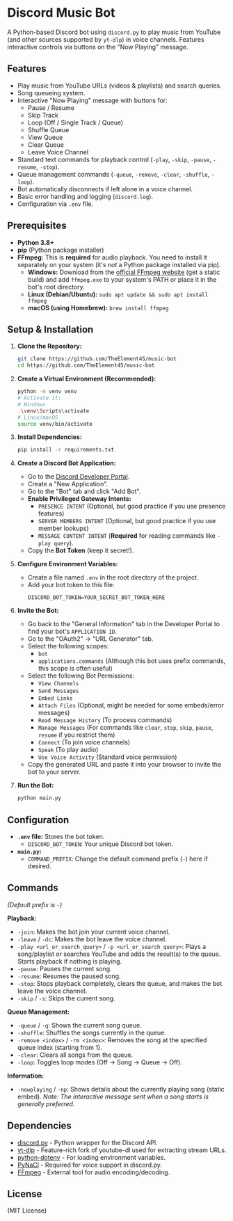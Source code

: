 # Discord Music Bot

A Python-based Discord bot using `discord.py` to play music from YouTube (and other sources supported by `yt-dlp`) in voice channels. Features interactive controls via buttons on the "Now Playing" message.

## Features

*   Play music from YouTube URLs (videos & playlists) and search queries.
*   Song queueing system.
*   Interactive "Now Playing" message with buttons for:
    *   Pause / Resume
    *   Skip Track
    *   Loop (Off / Single Track / Queue)
    *   Shuffle Queue
    *   View Queue
    *   Clear Queue
    *   Leave Voice Channel
*   Standard text commands for playback control (`-play`, `-skip`, `-pause`, `-resume`, `-stop`).
*   Queue management commands (`-queue`, `-remove`, `-clear`, `-shuffle`, `-loop`).
*   Bot automatically disconnects if left alone in a voice channel.
*   Basic error handling and logging (`discord.log`).
*   Configuration via `.env` file.

## Prerequisites

*   **Python 3.8+**
*   **pip** (Python package installer)
*   **FFmpeg:** This is **required** for audio playback. You need to install it separately on your system (it's *not* a Python package installed via pip).
    *   **Windows:** Download from the [official FFmpeg website](https://ffmpeg.org/download.html) (get a static build) and add `ffmpeg.exe` to your system's PATH or place it in the bot's root directory.
    *   **Linux (Debian/Ubuntu):** `sudo apt update && sudo apt install ffmpeg`
    *   **macOS (using Homebrew):** `brew install ffmpeg`

## Setup & Installation

1.  **Clone the Repository:**
    ```bash
    git clone https://github.com/TheElement45/music-bot
    cd https://github.com/TheElement45/music-bot
    ```

2.  **Create a Virtual Environment (Recommended):**
    ```bash
    python -m venv venv
    # Activate it:
    # Windows
    .\venv\Scripts\activate
    # Linux/macOS
    source venv/bin/activate
    ```

3.  **Install Dependencies:**
    ```bash
    pip install -r requirements.txt
    ```

4.  **Create a Discord Bot Application:**
    *   Go to the [Discord Developer Portal](https://discord.com/developers/applications).
    *   Create a "New Application".
    *   Go to the "Bot" tab and click "Add Bot".
    *   **Enable Privileged Gateway Intents:**
        *   `PRESENCE INTENT` (Optional, but good practice if you use presence features)
        *   `SERVER MEMBERS INTENT` (Optional, but good practice if you use member lookups)
        *   `MESSAGE CONTENT INTENT` (**Required** for reading commands like `-play query`).
    *   Copy the **Bot Token** (keep it secret!).

5.  **Configure Environment Variables:**
    *   Create a file named `.env` in the root directory of the project.
    *   Add your bot token to this file:
        ```dotenv
        DISCORD_BOT_TOKEN=YOUR_SECRET_BOT_TOKEN_HERE
        ```

6.  **Invite the Bot:**
    *   Go back to the "General Information" tab in the Developer Portal to find your bot's `APPLICATION ID`.
    *   Go to the "OAuth2" -> "URL Generator" tab.
    *   Select the following scopes:
        *   `bot`
        *   `applications.commands` (Although this bot uses prefix commands, this scope is often useful)
    *   Select the following Bot Permissions:
        *   `View Channels`
        *   `Send Messages`
        *   `Embed Links`
        *   `Attach Files` (Optional, might be needed for some embeds/error messages)
        *   `Read Message History` (To process commands)
        *   `Manage Messages` (For commands like `clear`, `stop`, `skip`, `pause`, `resume` if you restrict them)
        *   `Connect` (To join voice channels)
        *   `Speak` (To play audio)
        *   `Use Voice Activity` (Standard voice permission)
    *   Copy the generated URL and paste it into your browser to invite the bot to your server.

7.  **Run the Bot:**
    ```bash
    python main.py
    ```

## Configuration

*   **`.env` file:** Stores the bot token.
    *   `DISCORD_BOT_TOKEN`: Your unique Discord bot token.
*   **`main.py`:**
    *   `COMMAND_PREFIX`: Change the default command prefix (`-`) here if desired.

## Commands

*(Default prefix is `-`)*

**Playback:**

*   `-join`: Makes the bot join your current voice channel.
*   `-leave` / `-dc`: Makes the bot leave the voice channel.
*   `-play <url_or_search_query>` / `-p <url_or_search_query>`: Plays a song/playlist or searches YouTube and adds the result(s) to the queue. Starts playback if nothing is playing.
*   `-pause`: Pauses the current song.
*   `-resume`: Resumes the paused song.
*   `-stop`: Stops playback completely, clears the queue, and makes the bot leave the voice channel.
*   `-skip` / `-s`: Skips the current song.

**Queue Management:**

*   `-queue` / `-q`: Shows the current song queue.
*   `-shuffle`: Shuffles the songs currently in the queue.
*   `-remove <index>` / `-rm <index>`: Removes the song at the specified queue index (starting from 1).
*   `-clear`: Clears all songs from the queue.
*   `-loop`: Toggles loop modes (Off -> Song -> Queue -> Off).

**Information:**

*   `-nowplaying` / `-np`: Shows details about the currently playing song (static embed). *Note: The interactive message sent when a song starts is generally preferred.*

## Dependencies

*   [discord.py](https://github.com/Rapptz/discord.py) - Python wrapper for the Discord API.
*   [yt-dlp](https://github.com/yt-dlp/yt-dlp) - Feature-rich fork of youtube-dl used for extracting stream URLs.
*   [python-dotenv](https://github.com/theskumar/python-dotenv) - For loading environment variables.
*   [PyNaCl](https://github.com/pyca/pynacl) - Required for voice support in discord.py.
*   [FFmpeg](https://ffmpeg.org/) - External tool for audio encoding/decoding.

## License

(MIT License)